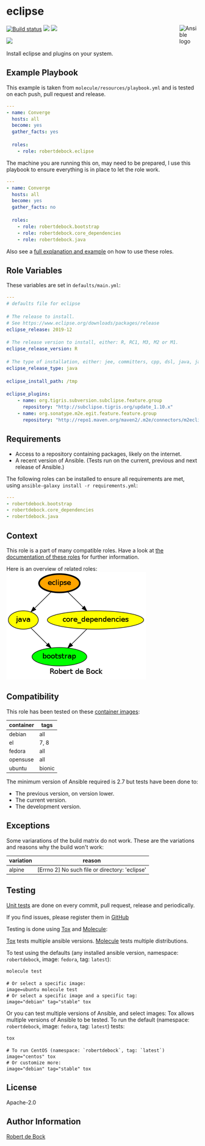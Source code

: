 eclipse
=========

<img src="https://docs.ansible.com/ansible-tower/3.2.4/html_ja/installandreference/_static/images/logo_invert.png" width="10%" height="10%" alt="Ansible logo" align="right"/>
<a href="https://travis-ci.org/robertdebock/ansible-role-eclipse"> <img src="https://travis-ci.org/robertdebock/ansible-role-eclipse.svg?branch=master" alt="Build status"/></a> <img src="https://img.shields.io/ansible/role/d/45618"/> <img src="https://img.shields.io/ansible/quality/45618"/>

<a href="https://github.com/robertdebock/ansible-role-eclipse/actions"><img src="https://github.com/robertdebock/ansible-role-eclipse/workflows/GitHub%20Action/badge.svg"/></a>

Install eclipse and plugins on your system.

Example Playbook
----------------

This example is taken from `molecule/resources/playbook.yml` and is tested on each push, pull request and release.
```yaml
---
- name: Converge
  hosts: all
  become: yes
  gather_facts: yes

  roles:
    - role: robertdebock.eclipse
```

The machine you are running this on, may need to be prepared, I use this playbook to ensure everything is in place to let the role work.
```yaml
---
- name: Converge
  hosts: all
  become: yes
  gather_facts: no

  roles:
    - role: robertdebock.bootstrap
    - role: robertdebock.core_dependencies
    - role: robertdebock.java
```


Also see a [full explanation and example](https://robertdebock.nl/how-to-use-these-roles.html) on how to use these roles.

Role Variables
--------------

These variables are set in `defaults/main.yml`:
```yaml
---
# defaults file for eclipse

# The release to install.
# See https://www.eclipse.org/downloads/packages/release
eclipse_release: 2019-12

# The release version to install, either: R, RC1, M3, M2 or M1.
eclipse_release_version: R

# The type of installation, either: jee, committers, cpp, dsl, java, javascript, jee, modeling, parallel, php, rcp, rust, scout or testing.
eclipse_release_type: java

eclipse_install_path: /tmp

eclipse_plugins:
    - name: org.tigris.subversion.subclipse.feature.group
      repository: "http://subclipse.tigris.org/update_1.10.x"
    - name: org.sonatype.m2e.egit.feature.feature.group
      repository: "http://repo1.maven.org/maven2/.m2e/connectors/m2eclipse-egit/0.15.1/N/0.15.1.201806191431"
```

Requirements
------------

- Access to a repository containing packages, likely on the internet.
- A recent version of Ansible. (Tests run on the current, previous and next release of Ansible.)

The following roles can be installed to ensure all requirements are met, using `ansible-galaxy install -r requirements.yml`:

```yaml
---
- robertdebock.bootstrap
- robertdebock.core_dependencies
- robertdebock.java

```

Context
-------

This role is a part of many compatible roles. Have a look at [the documentation of these roles](https://robertdebock.nl/) for further information.

Here is an overview of related roles:
![dependencies](https://raw.githubusercontent.com/robertdebock/drawings/artifacts/eclipse.png "Dependency")


Compatibility
-------------

This role has been tested on these [container images](https://hub.docker.com/):

|container|tags|
|---------|----|
|debian|all|
|el|7, 8|
|fedora|all|
|opensuse|all|
|ubuntu|bionic|

The minimum version of Ansible required is 2.7 but tests have been done to:

- The previous version, on version lower.
- The current version.
- The development version.

Exceptions
----------

Some variarations of the build matrix do not work. These are the variations and reasons why the build won't work:

| variation                 | reason                 |
|---------------------------|------------------------|
| alpine | [Errno 2] No such file or directory: 'eclipse' |


Testing
-------

[Unit tests](https://travis-ci.org/robertdebock/ansible-role-eclipse) are done on every commit, pull request, release and periodically.

If you find issues, please register them in [GitHub](https://github.com/robertdebock/ansible-role-eclipse/issues)

Testing is done using [Tox](https://tox.readthedocs.io/en/latest/) and [Molecule](https://github.com/ansible/molecule):

[Tox](https://tox.readthedocs.io/en/latest/) tests multiple ansible versions.
[Molecule](https://github.com/ansible/molecule) tests multiple distributions.

To test using the defaults (any installed ansible version, namespace: `robertdebock`, image: `fedora`, tag: `latest`):

```
molecule test

# Or select a specific image:
image=ubuntu molecule test
# Or select a specific image and a specific tag:
image="debian" tag="stable" tox
```

Or you can test multiple versions of Ansible, and select images:
Tox allows multiple versions of Ansible to be tested. To run the default (namespace: `robertdebock`, image: `fedora`, tag: `latest`) tests:

```
tox

# To run CentOS (namespace: `robertdebock`, tag: `latest`)
image="centos" tox
# Or customize more:
image="debian" tag="stable" tox
```

License
-------

Apache-2.0


Author Information
------------------

[Robert de Bock](https://robertdebock.nl/)
